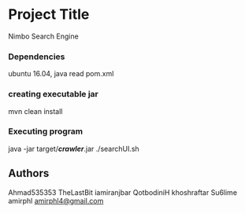 # Project Title
Nimbo Search Engine

### Dependencies
ubuntu 16.04, java
read pom.xml

### creating executable jar
mvn clean install

### Executing program
java -jar target/***crawler***.jar
./searchUI.sh

## Authors
Ahmad535353
TheLastBit
iamiranjbar
QotbodiniH
khoshraftar
Su6lime
amirphl		amirphl4@gmail.com
